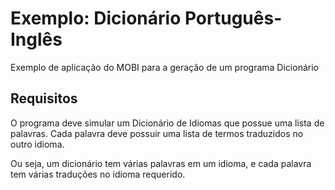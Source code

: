 # Exemplo: Dicionário Português-Inglês

Exemplo de aplicação do MOBI para a geração de um programa Dicionário


## Requisitos

O programa deve simular um Dicionário de Idiomas que possue uma lista de palavras.
Cada palavra deve possuir uma lista de termos traduzidos no outro idioma.

Ou seja, um dicionário tem várias palavras em um idioma, e cada palavra tem várias
traduções no idioma requerido.
